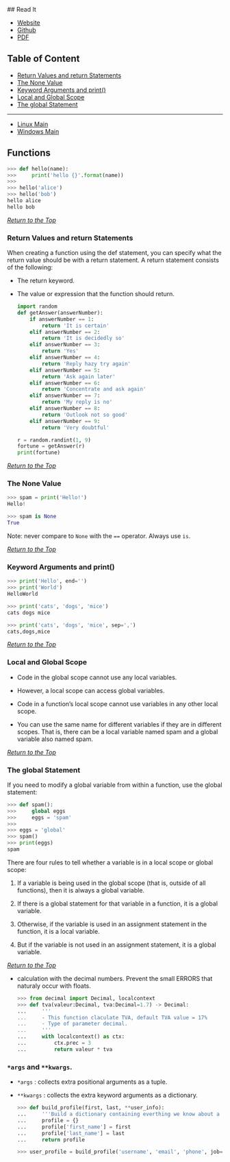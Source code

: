 <link rel="stylesheet" href="style.css">
## Read It

- [Website](https://www.pythoncheatsheet.org)
- [Github](https://github.com/wilfredinni/python-cheatsheet)
- [PDF](https://github.com/wilfredinni/Python-cheatsheet/raw/master/python_cheat_sheet.pdf)

## Table of Content

- [Return Values and return Statements](#return-values-and-return-statements)
- [The None Value](#the-none-value)
- [Keyword Arguments and print()](#keyword-arguments-and-print)
- [Local and Global Scope](#local-and-global-scope)
- [The global Statement](#the-global-statement)

***
- [Linux Main](file:///home/dabve/python/py_cheatsheet/markdown/main.md)
- [Windows Main](file:///D:/my_Folder/backups/python/py_cheatsheet/markdown/main.md)

## Functions

```python
>>> def hello(name):
>>>     print('hello {}'.format(name))
>>>
>>> hello('alice')
>>> hello('bob')
hello alice
hello bob
```

[*Return to the Top*](#table-of-content)

### Return Values and return Statements

When creating a function using the def statement, you can specify what the return value should be with a return statement. A return statement consists of the following:

- The return keyword.

- The value or expression that the function should return.

    ```python
    import random
    def getAnswer(answerNumber):
        if answerNumber == 1:
            return 'It is certain'
        elif answerNumber == 2:
            return 'It is decidedly so'
        elif answerNumber == 3:
            return 'Yes'
        elif answerNumber == 4:
            return 'Reply hazy try again'
        elif answerNumber == 5:
            return 'Ask again later'
        elif answerNumber == 6:
            return 'Concentrate and ask again'
        elif answerNumber == 7:
            return 'My reply is no'
        elif answerNumber == 8:
            return 'Outlook not so good'
        elif answerNumber == 9:
            return 'Very doubtful'

    r = random.randint(1, 9)
    fortune = getAnswer(r)
    print(fortune)
    ```

[*Return to the Top*](#table-of-content)

### The None Value

```python
>>> spam = print('Hello!')
Hello!
```

```python
>>> spam is None
True
```

Note: never compare to `None` with the `==` operator. Always use `is`.

[*Return to the Top*](#table-of-content)

### Keyword Arguments and print()

```python
>>> print('Hello', end='')
>>> print('World')
HelloWorld
```

```python
>>> print('cats', 'dogs', 'mice')
cats dogs mice
```

```python
>>> print('cats', 'dogs', 'mice', sep=',')
cats,dogs,mice
```

[*Return to the Top*](#table-of-content)

### Local and Global Scope

- Code in the global scope cannot use any local variables.

- However, a local scope can access global variables.

- Code in a function’s local scope cannot use variables in any other local scope.

- You can use the same name for different variables if they are in different scopes. That is, there can be a local variable named spam and a global variable also named spam.

[*Return to the Top*](#table-of-content)

### The global Statement

If you need to modify a global variable from within a function, use the global statement:

```python
>>> def spam():
>>>     global eggs
>>>     eggs = 'spam'
>>>
>>> eggs = 'global'
>>> spam()
>>> print(eggs)
spam
```

There are four rules to tell whether a variable is in a local scope or global scope:

1. If a variable is being used in the global scope (that is, outside of all functions), then it is always a global variable.

1. If there is a global statement for that variable in a function, it is a global variable.

1. Otherwise, if the variable is used in an assignment statement in the function, it is a local variable.

1. But if the variable is not used in an assignment statement, it is a global variable.

[*Return to the Top*](#table-of-content)


- calculation with the decimal numbers. Prevent the small ERRORS that naturaly occur with floats.

    ```python
    >>> from decimal import Decimal, localcontext
    >>> def tva(valeur:Decimal, tva:Decimal=1.7) -> Decimal:
    ...     '''
    ...     - This function claculate TVA, default TVA value = 17%
    ...     - Type of parameter decimal.
    ...     '''
    ...     with localcontext() as ctx:
    ...         ctx.prec = 3
    ...         return valeur * tva
    ```

### `*args` and `**kwargs`.

- `*args`    : collects extra positional arguments as a tuple.
- `**kwargs` : collects the extra keyword arguments as a dictionary.

    ```python
    >>> def build_profile(first, last, **user_info):
    ...     '''Build a dictionary containing everthing we know about a user.'''
    ...     profile = {}
    ...     profile['first_name'] = first
    ...     profile['last_name'] = last
    ...     return profile

    >>> user_profile = build_profile('username', 'email', 'phone', job='pricceton', address='physics')
    ```
